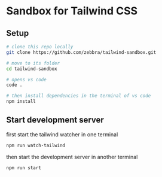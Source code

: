 # Sandbox for Tailwind CSS

## Setup

```bash
# clone this repo locally
git clone https://github.com/zebbra/tailwind-sandbox.git

# move to its folder
cd tailwind-sandbox

# opens vs code
code .

# then install dependencies in the terminal of vs code
npm install
```

## Start development server

first start the tailwind watcher in one terminal

```bash
npm run watch-tailwind
```

then start the development server in another terminal

```bash
npm run start
```
